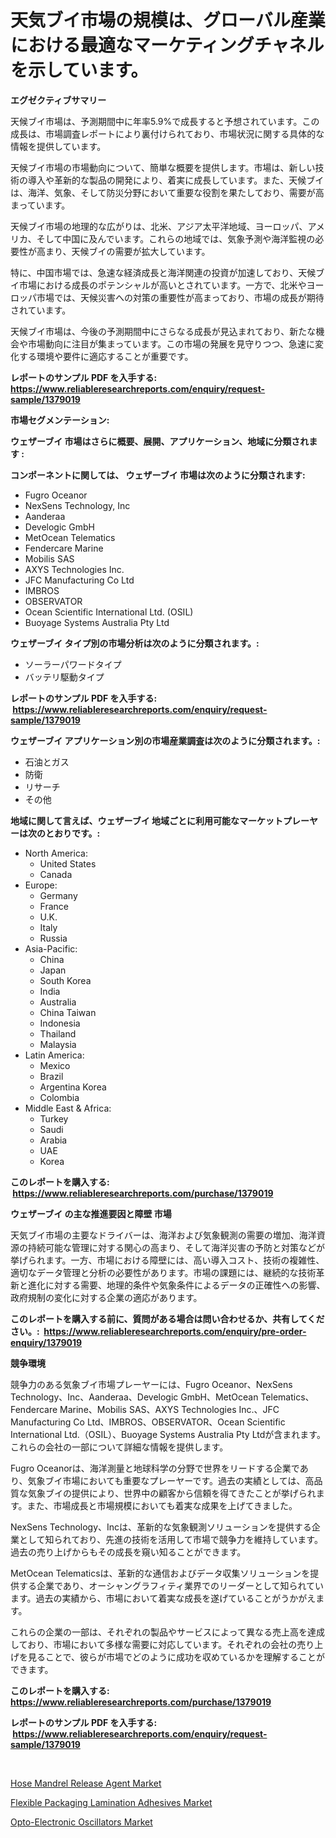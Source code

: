 <p><h1>天気ブイ市場の規模は、グローバル産業における最適なマーケティングチャネルを示しています。</h1></p><p><strong>エグゼクティブサマリー</strong></p>
<p><p>天候ブイ市場は、予測期間中に年率5.9%で成長すると予想されています。この成長は、市場調査レポートにより裏付けられており、市場状況に関する具体的な情報を提供しています。</p><p>天候ブイ市場の市場動向について、簡単な概要を提供します。市場は、新しい技術の導入や革新的な製品の開発により、着実に成長しています。また、天候ブイは、海洋、気象、そして防災分野において重要な役割を果たしており、需要が高まっています。</p><p>天候ブイ市場の地理的な広がりは、北米、アジア太平洋地域、ヨーロッパ、アメリカ、そして中国に及んでいます。これらの地域では、気象予測や海洋監視の必要性が高まり、天候ブイの需要が拡大しています。</p><p>特に、中国市場では、急速な経済成長と海洋関連の投資が加速しており、天候ブイ市場における成長のポテンシャルが高いとされています。一方で、北米やヨーロッパ市場では、天候災害への対策の重要性が高まっており、市場の成長が期待されています。</p><p>天候ブイ市場は、今後の予測期間中にさらなる成長が見込まれており、新たな機会や市場動向に注目が集まっています。この市場の発展を見守りつつ、急速に変化する環境や要件に適応することが重要です。</p></p>
<p><strong>レポートのサンプル PDF を入手する: <a href="https://www.reliableresearchreports.com/enquiry/request-sample/1379019">https://www.reliableresearchreports.com/enquiry/request-sample/1379019</a></strong></p>
<p><strong>市場セグメンテーション:</strong></p>
<p><strong> ウェザーブイ 市場はさらに概要、展開、アプリケーション、地域に分類されます :</strong></p>
<p><strong>コンポーネントに関しては、 ウェザーブイ 市場は次のように分類されます: &nbsp;</strong></p>
<p><ul><li>Fugro Oceanor</li><li>NexSens Technology, Inc</li><li>Aanderaa</li><li>Develogic GmbH</li><li>MetOcean Telematics</li><li>Fendercare Marine</li><li>Mobilis SAS</li><li>AXYS Technologies Inc.</li><li>JFC Manufacturing Co Ltd</li><li>IMBROS</li><li>OBSERVATOR</li><li>Ocean Scientific International Ltd. (OSIL)</li><li>Buoyage Systems Australia Pty Ltd</li></ul></p>
<p><strong> ウェザーブイ タイプ別の市場分析は次のように分類されます。:</strong></p>
<p><ul><li>ソーラーパワードタイプ</li><li>バッテリ駆動タイプ</li></ul></p>
<p><strong>レポートのサンプル PDF を入手する: &nbsp;<a href="https://www.reliableresearchreports.com/enquiry/request-sample/1379019">https://www.reliableresearchreports.com/enquiry/request-sample/1379019</a></strong></p>
<p><strong> ウェザーブイ アプリケーション別の市場産業調査は次のように分類されます。:</strong></p>
<p><ul><li>石油とガス</li><li>防衛</li><li>リサーチ</li><li>その他</li></ul></p>
<p><strong>地域に関して言えば、ウェザーブイ 地域ごとに利用可能なマーケットプレーヤーは次のとおりです。:</strong></p>
<p><ul>
    <li>
        North America:
        <ul>
            <li>United States</li>
            <li>Canada</li>
        </ul>
    </li>
    <li>
        Europe:
        <ul>
            <li>Germany</li>
            <li>France</li>
            <li>U.K.</li>
            <li>Italy</li>
            <li>Russia</li>
        </ul>
    </li>
    <li>
        Asia-Pacific:
        <ul>
            <li>China</li>
            <li>Japan</li>
            <li>South Korea</li>
            <li>India</li>
            <li>Australia</li>
            <li>China Taiwan</li>
            <li>Indonesia</li>
            <li>Thailand</li>
            <li>Malaysia</li>
        </ul>
    </li>
    <li>
        Latin America:
        <ul>
            <li>Mexico</li>
            <li>Brazil</li>
            <li>Argentina Korea</li>
            <li>Colombia</li>
        </ul>
    </li>
    <li>
        Middle East & Africa:
        <ul>
            <li>Turkey</li>
            <li>Saudi</li>
            <li>Arabia</li>
            <li>UAE</li>
            <li>Korea</li>
        </ul>
    </li>
    </ul></p>
<p><strong>このレポートを購入する: &nbsp;<a href="https://www.reliableresearchreports.com/purchase/1379019">https://www.reliableresearchreports.com/purchase/1379019</a></strong></p>
<p><strong>ウェザーブイ の主な推進要因と障壁 市場</strong></p>
<p><p>天気ブイ市場の主要なドライバーは、海洋および気象観測の需要の増加、海洋資源の持続可能な管理に対する関心の高まり、そして海洋災害の予防と対策などが挙げられます。一方、市場における障壁には、高い導入コスト、技術の複雑性、適切なデータ管理と分析の必要性があります。市場の課題には、継続的な技術革新と進化に対する需要、地理的条件や気象条件によるデータの正確性への影響、政府規制の変化に対する企業の適応があります。</p></p>
<p><strong>このレポートを購入する前に、質問がある場合は問い合わせるか、共有してください。:&nbsp; <a href="https://www.reliableresearchreports.com/enquiry/pre-order-enquiry/1379019">https://www.reliableresearchreports.com/enquiry/pre-order-enquiry/1379019</a></strong></p>
<p><strong>競争環境</strong></p>
<p><p>競争力のある気象ブイ市場プレーヤーには、Fugro Oceanor、NexSens Technology、Inc、Aanderaa、Develogic GmbH、MetOcean Telematics、Fendercare Marine、Mobilis SAS、AXYS Technologies Inc.、JFC Manufacturing Co Ltd、IMBROS、OBSERVATOR、Ocean Scientific International Ltd.（OSIL）、Buoyage Systems Australia Pty Ltdが含まれます。これらの会社の一部について詳細な情報を提供します。</p><p>Fugro Oceanorは、海洋測量と地球科学の分野で世界をリードする企業であり、気象ブイ市場においても重要なプレーヤーです。過去の実績としては、高品質な気象ブイの提供により、世界中の顧客から信頼を得てきたことが挙げられます。また、市場成長と市場規模においても着実な成果を上げてきました。</p><p>NexSens Technology、Incは、革新的な気象観測ソリューションを提供する企業として知られており、先進の技術を活用して市場で競争力を維持しています。過去の売り上げからもその成長を窺い知ることができます。</p><p>MetOcean Telematicsは、革新的な通信およびデータ収集ソリューションを提供する企業であり、オーシャングラフィティ業界でのリーダーとして知られています。過去の実績から、市場において着実な成長を遂げていることがうかがえます。</p><p>これらの企業の一部は、それぞれの製品やサービスによって異なる売上高を達成しており、市場において多様な需要に対応しています。それぞれの会社の売り上げを見ることで、彼らが市場でどのように成功を収めているかを理解することができます。</p></p>
<p><strong>このレポートを購入する: &nbsp; <a href="https://www.reliableresearchreports.com/purchase/1379019">https://www.reliableresearchreports.com/purchase/1379019</a></strong></p>
<p><strong>レポートのサンプル PDF を入手する: &nbsp;<a href="https://www.reliableresearchreports.com/enquiry/request-sample/1379019">https://www.reliableresearchreports.com/enquiry/request-sample/1379019</a></strong><strong></strong></p>
<p>&nbsp;</p>
<p><p><a href="https://github.com/lubmix/Market-Research-Report-List-1/blob/main/hose-mandrel-release-agent-market.md">Hose Mandrel Release Agent Market</a></p><p><a href="https://github.com/Hazelklievgspy6vdcsmu106w/Market-Research-Report-List-1/blob/main/flexible-packaging-lamination-adhesives-market.md">Flexible Packaging Lamination Adhesives Market</a></p><p><a href="https://github.com/joannagoyvaerts/Market-Research-Report-List-1/blob/main/opto-electronic-oscillators-market.md">Opto-Electronic Oscillators Market</a></p></p>